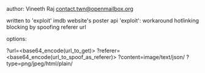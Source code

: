 author: Vineeth Raj <contact.twn@openmailbox.org>

written to 'exploit' imdb website's poster api
'exploit': workaround hotlinking blocking by spoofing referer url

options:

?url=<base64_encode(url_to_get)>
?referer=<base64_encode(url_to_spoof_as_referer)>
?content=image/text/json/<valid content type>
?type=png/jpeg/html/plain/<valid content encoding>

